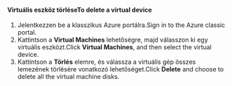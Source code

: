#### <a name="to-delete-a-virtual-device"></a><span data-ttu-id="adeb1-101">Virtuális eszköz törlése</span><span class="sxs-lookup"><span data-stu-id="adeb1-101">To delete a virtual device</span></span>

1. <span data-ttu-id="adeb1-102">Jelentkezzen be a klasszikus Azure portálra.</span><span class="sxs-lookup"><span data-stu-id="adeb1-102">Sign in to the Azure classic portal.</span></span>
2. <span data-ttu-id="adeb1-103">Kattintson a **Virtual Machines** lehetőségre, majd válasszon ki egy virtuális eszközt.</span><span class="sxs-lookup"><span data-stu-id="adeb1-103">Click **Virtual Machines**, and then select the virtual device.</span></span>
3. <span data-ttu-id="adeb1-104">Kattintson a **Törlés** elemre, és válassza a virtuális gép összes lemezének törlésére vonatkozó lehetőséget.</span><span class="sxs-lookup"><span data-stu-id="adeb1-104">Click **Delete** and choose to delete all the virtual machine disks.</span></span>

